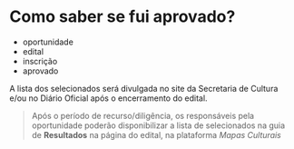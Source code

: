 # Como saber se fui aprovado?

- oportunidade
- edital
- inscrição
- aprovado

A lista dos selecionados será divulgada no site da Secretaria de Cultura e/ou no Diário Oficial após o encerramento do edital.

> Após o período de recurso/diligência, os responsáveis pela oportunidade poderão disponibilizar a lista de selecionados na guia de **Resultados** na página do edital, na plataforma *Mapas Culturais*